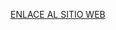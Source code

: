[ENLACE AL SITIO WEB]([http://192.168.114.174/dashboard/lm/](https://jessussdiaz.github.io/Lenguaje-de-Marcas/))
